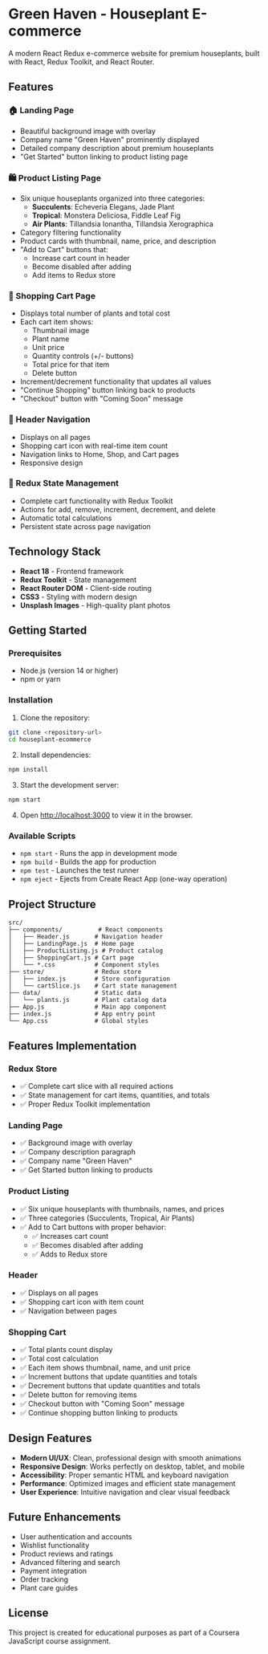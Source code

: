# Green Haven - Houseplant E-commerce

A modern React Redux e-commerce website for premium houseplants, built with React, Redux Toolkit, and React Router.

## Features

### 🏠 Landing Page
- Beautiful background image with overlay
- Company name "Green Haven" prominently displayed
- Detailed company description about premium houseplants
- "Get Started" button linking to product listing page

### 🛍️ Product Listing Page
- Six unique houseplants organized into three categories:
  - **Succulents**: Echeveria Elegans, Jade Plant
  - **Tropical**: Monstera Deliciosa, Fiddle Leaf Fig
  - **Air Plants**: Tillandsia Ionantha, Tillandsia Xerographica
- Category filtering functionality
- Product cards with thumbnail, name, price, and description
- "Add to Cart" buttons that:
  - Increase cart count in header
  - Become disabled after adding
  - Add items to Redux store

### 🛒 Shopping Cart Page
- Displays total number of plants and total cost
- Each cart item shows:
  - Thumbnail image
  - Plant name
  - Unit price
  - Quantity controls (+/- buttons)
  - Total price for that item
  - Delete button
- Increment/decrement functionality that updates all values
- "Continue Shopping" button linking back to products
- "Checkout" button with "Coming Soon" message

### 📱 Header Navigation
- Displays on all pages
- Shopping cart icon with real-time item count
- Navigation links to Home, Shop, and Cart pages
- Responsive design

### 🔧 Redux State Management
- Complete cart functionality with Redux Toolkit
- Actions for add, remove, increment, decrement, and delete
- Automatic total calculations
- Persistent state across page navigation

## Technology Stack

- **React 18** - Frontend framework
- **Redux Toolkit** - State management
- **React Router DOM** - Client-side routing
- **CSS3** - Styling with modern design
- **Unsplash Images** - High-quality plant photos

## Getting Started

### Prerequisites
- Node.js (version 14 or higher)
- npm or yarn

### Installation

1. Clone the repository:
```bash
git clone <repository-url>
cd houseplant-ecommerce
```

2. Install dependencies:
```bash
npm install
```

3. Start the development server:
```bash
npm start
```

4. Open [http://localhost:3000](http://localhost:3000) to view it in the browser.

### Available Scripts

- `npm start` - Runs the app in development mode
- `npm build` - Builds the app for production
- `npm test` - Launches the test runner
- `npm eject` - Ejects from Create React App (one-way operation)

## Project Structure

```
src/
├── components/          # React components
│   ├── Header.js       # Navigation header
│   ├── LandingPage.js  # Home page
│   ├── ProductListing.js # Product catalog
│   ├── ShoppingCart.js # Cart page
│   └── *.css           # Component styles
├── store/              # Redux store
│   ├── index.js        # Store configuration
│   └── cartSlice.js    # Cart state management
├── data/               # Static data
│   └── plants.js       # Plant catalog data
├── App.js              # Main app component
├── index.js            # App entry point
└── App.css             # Global styles
```

## Features Implementation

### Redux Store 
- ✅ Complete cart slice with all required actions
- ✅ State management for cart items, quantities, and totals
- ✅ Proper Redux Toolkit implementation

### Landing Page
- ✅ Background image with overlay
- ✅ Company description paragraph
- ✅ Company name "Green Haven"
- ✅ Get Started button linking to products

### Product Listing 
- ✅ Six unique houseplants with thumbnails, names, and prices
- ✅ Three categories (Succulents, Tropical, Air Plants)
- ✅ Add to Cart buttons with proper behavior:
  - ✅ Increases cart count
  - ✅ Becomes disabled after adding
  - ✅ Adds to Redux store

### Header 
- ✅ Displays on all pages
- ✅ Shopping cart icon with item count
- ✅ Navigation between pages

### Shopping Cart 
- ✅ Total plants count display
- ✅ Total cost calculation
- ✅ Each item shows thumbnail, name, and unit price
- ✅ Increment buttons that update quantities and totals
- ✅ Decrement buttons that update quantities and totals
- ✅ Delete button for removing items
- ✅ Checkout button with "Coming Soon" message
- ✅ Continue shopping button linking to products

## Design Features

- **Modern UI/UX**: Clean, professional design with smooth animations
- **Responsive Design**: Works perfectly on desktop, tablet, and mobile
- **Accessibility**: Proper semantic HTML and keyboard navigation
- **Performance**: Optimized images and efficient state management
- **User Experience**: Intuitive navigation and clear visual feedback

## Future Enhancements

- User authentication and accounts
- Wishlist functionality
- Product reviews and ratings
- Advanced filtering and search
- Payment integration
- Order tracking
- Plant care guides

## License

This project is created for educational purposes as part of a Coursera JavaScript course assignment. 

